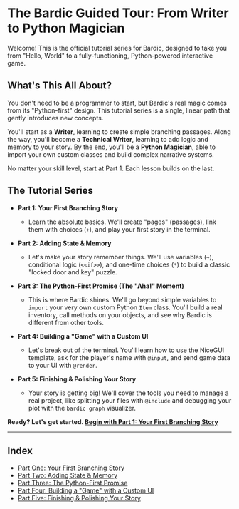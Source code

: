 # The Bardic Guided Tour: From Writer to Python Magician

Welcome! This is the official tutorial series for Bardic, designed to take you from "Hello, World" to a fully-functioning, Python-powered interactive game.

## What's This All About?

You don't need to be a programmer to start, but Bardic's real magic comes from its "Python-first" design. This tutorial series is a single, linear path that gently introduces new concepts.

You'll start as a **Writer**, learning to create simple branching passages. Along the way, you'll become a **Technical Writer**, learning to add logic and memory to your story. By the end, you'll be a **Python Magician**, able to import your own custom classes and build complex narrative systems.

No matter your skill level, start at Part 1. Each lesson builds on the last.

## The Tutorial Series

- **Part 1: Your First Branching Story**
  - Learn the absolute basics. We'll create "pages" (passages), link them with choices (`+`), and play your first story in the terminal.

- **Part 2: Adding State & Memory**
  - Let's make your story remember things. We'll use variables (`~`), conditional logic (`<<if>>`), and one-time choices (`*`) to build a classic "locked door and key" puzzle.

- **Part 3: The Python-First Promise (The "Aha!" Moment)**
  - This is where Bardic shines. We'll go beyond simple variables to `import` your very own custom Python `Item` class. You'll build a real inventory, call methods on your objects, and see why Bardic is different from other tools.

- **Part 4: Building a "Game" with a Custom UI**
  - Let's break out of the terminal. You'll learn how to use the NiceGUI template, ask for the player's name with `@input`, and send game data to your UI with `@render`.

- **Part 5: Finishing & Polishing Your Story**
  - Your story is getting big! We'll cover the tools you need to manage a real project, like splitting your files with `@include` and debugging your plot with the `bardic graph` visualizer.

**Ready? Let's get started. [Begin with Part 1: Your First Branching Story](./01_first_story.md)**

---

## Index

- [Part One: Your First Branching Story](01_first_story.md)
- [Part Two: Adding State & Memory](02_state_memory.md)
- [Part Three: The Python-First Promise](03_python_first.md)
- [Part Four: Building a "Game" with a Custom UI](04_custom_ui.md)
- [Part Five: Finishing & Polishing Your Story](05_finish_polish.md)
